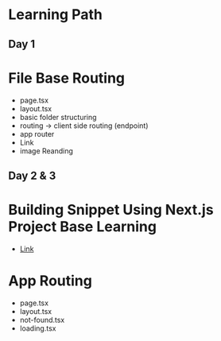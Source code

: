<div className="items-center">
<h1>Learning Path</h1>
</div>

## Day 1 

# File Base Routing
- page.tsx
- layout.tsx
- basic folder structuring
- routing -> client side routing (endpoint)
- app router 
- Link
- image Reanding

## Day 2 & 3
# Building Snippet Using Next.js Project Base Learning
- [Link](#https://github.com/Abhay-0103/Snippets-Next.js)
# App Routing 
- page.tsx
- layout.tsx
- not-found.tsx
- loading.tsx


